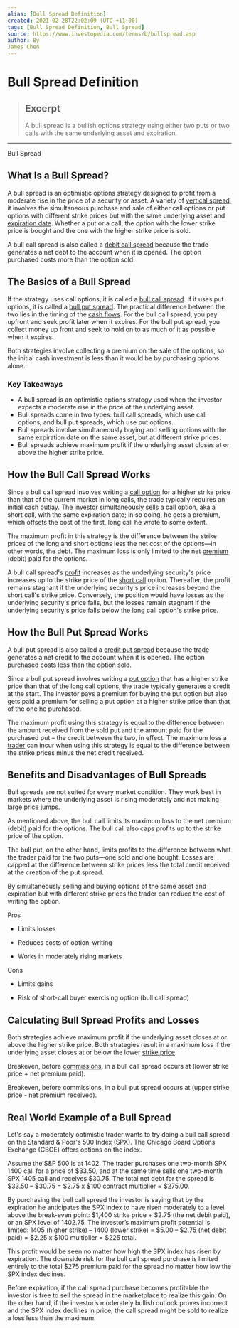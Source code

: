 ```yaml
---
alias: [Bull Spread Definition]
created: 2021-02-28T22:02:09 (UTC +11:00)
tags: [Bull Spread Definition, Bull Spread]
source: https://www.investopedia.com/terms/b/bullspread.asp
author: By
James Chen
---
```


# Bull Spread Definition

> ## Excerpt
> A bull spread is a bullish options strategy using either two puts or two calls with the same underlying asset and expiration.

---

Bull Spread
## What Is a Bull Spread?

A bull spread is an optimistic options strategy designed to profit from a moderate rise in the price of a security or asset. A variety of [vertical spread,](https://www.investopedia.com/terms/v/verticalspread.asp) it involves the simultaneous purchase and sale of either call options or put options with different strike prices but with the same underlying asset and [expiration date](https://www.investopedia.com/terms/e/expirationdate.asp). Whether a put or a call, the option with the lower strike price is bought and the one with the higher strike price is sold.

A bull call spread is also called a [debit call spread](https://www.investopedia.com/terms/d/debitspread.asp) because the trade generates a net debt to the account when it is opened. The option purchased costs more than the option sold.

## The Basics of a Bull Spread

If the strategy uses call options, it is called a [bull call spread](https://www.investopedia.com/terms/b/bullcallspread.asp). If it uses put options, it is called a [bull put spread](https://www.investopedia.com/terms/b/bullputspread.asp). The practical difference between the two lies in the timing of the [cash flows](https://www.investopedia.com/terms/c/cashflow.asp). For the bull call spread, you pay upfront and seek profit later when it expires. For the bull put spread, you collect money up front and seek to hold on to as much of it as possible when it expires.

Both strategies involve collecting a premium on the sale of the options, so the initial cash investment is less than it would be by purchasing options alone.

### Key Takeaways

-   A bull spread is an optimistic options strategy used when the investor expects a moderate rise in the price of the underlying asset.
-   Bull spreads come in two types: bull call spreads, which use call options, and bull put spreads, which use put options.
-   Bull spreads involve simultaneously buying and selling options with the same expiration date on the same asset, but at different strike prices.
-   Bull spreads achieve maximum profit if the underlying asset closes at or above the higher strike price.

## How the Bull Call Spread Works

Since a bull call spread involves writing a [call option](https://www.investopedia.com/terms/c/calloption.asp) for a higher strike price than that of the current market in long calls, the trade typically requires an initial cash outlay. The investor simultaneously sells a call option, aka a short call, with the same expiration date; in so doing, he gets a premium, which offsets the cost of the first, long call he wrote to some extent.

The maximum profit in this strategy is the difference between the strike prices of the long and short options less the net cost of the options—in other words, the debt. The maximum loss is only limited to the net [premium](https://www.investopedia.com/terms/p/premium.asp) (debit) paid for the options.

A bull call spread's [profit](https://www.investopedia.com/terms/p/profit.asp) increases as the underlying security's price increases up to the strike price of the [short call](https://www.investopedia.com/terms/s/short-call.asp) option. Thereafter, the profit remains stagnant if the underlying security's price increases beyond the short call's strike price. Conversely, the position would have losses as the underlying security's price falls, but the losses remain stagnant if the underlying security's price falls below the long call option's strike price.

## How the Bull Put Spread Works

A bull put spread is also called a [credit put spread](https://www.investopedia.com/terms/c/creditspread.asp) because the trade generates a net credit to the account when it is opened. The option purchased costs less than the option sold.

Since a bull put spread involves writing a [put option](https://www.investopedia.com/terms/p/putoption.asp) that has a higher strike price than that of the long call options, the trade typically generates a credit at the start. The investor pays a premium for buying the put option but also gets paid a premium for selling a put option at a higher strike price than that of the one he purchased.

The maximum profit using this strategy is equal to the difference between the amount received from the sold put and the amount paid for the purchased put – the credit between the two, in effect. The maximum loss a [trader](https://www.investopedia.com/terms/t/trader.asp) can incur when using this strategy is equal to the difference between the strike prices minus the net credit received.

## Benefits and Disadvantages of Bull Spreads

Bull spreads are not suited for every market condition. They work best in markets where the underlying asset is rising moderately and not making large price jumps. 

As mentioned above, the bull call limits its maximum loss to the net premium (debit) paid for the options. The bull call also caps profits up to the strike price of the option.

The bull put, on the other hand, limits profits to the difference between what the trader paid for the two puts—one sold and one bought. Losses are capped at the difference between strike prices less the total credit received at the creation of the put spread.

By simultaneously selling and buying options of the same asset and expiration but with different strike prices the trader can reduce the cost of writing the option. 

Pros

-   Limits losses
    
-   Reduces costs of option-writing
    
-   Works in moderately rising markets
    

Cons

-   Limits gains
    
-   Risk of short-call buyer exercising option (bull call spread)
    

## Calculating Bull Spread Profits and Losses

Both strategies achieve maximum profit if the underlying asset closes at or above the higher strike price. Both strategies result in a maximum loss if the underlying asset closes at or below the lower [strike price](https://www.investopedia.com/terms/s/strikeprice.asp).

Breakeven, before [commissions](https://www.investopedia.com/terms/c/commission.asp), in a bull call spread occurs at (lower strike price + net premium paid).

Breakeven, before commissions, in a bull put spread occurs at (upper strike price - net premium received).

## Real World Example of a Bull Spread

Let's say a moderately optimistic trader wants to try doing a bull call spread on the Standard & Poor's 500 Index (SPX). The Chicago Board Options Exchange (CBOE) offers options on the index.

Assume the S&P 500 is at 1402. The trader purchases one two-month SPX 1400 call for a price of $33.50, and at the same time sells one two-month SPX 1405 call and receives $30.75. The total net debt for the spread is $33.50 – $30.75 = $2.75 x $100 contract multiplier = $275.00.

By purchasing the bull call spread the investor is saying that by the expiration he anticipates the SPX index to have risen moderately to a level above the break-even point: $1,400 strike price + $2.75 (the net debit paid), or an SPX level of 1402.75. The investor’s maximum profit potential is limited: 1405 (higher strike) – 1400 (lower strike) = $5.00 – $2.75 (net debit paid) = $2.25 x $100 multiplier = $225 total.

This profit would be seen no matter how high the SPX index has risen by expiration. The downside risk for the bull call spread purchase is limited entirely to the total $275 premium paid for the spread no matter how low the SPX index declines.

Before expiration, if the call spread purchase becomes profitable the investor is free to sell the spread in the marketplace to realize this gain. On the other hand, if the investor’s moderately bullish outlook proves incorrect and the SPX index declines in price, the call spread might be sold to realize a loss less than the maximum.
